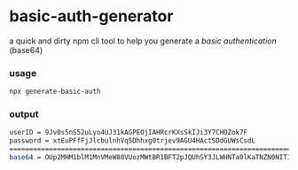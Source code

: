 # basic-auth-generator

a quick and dirty npm cli tool to help you generate a *basic authentication* (base64)

### usage
```bash
npx generate-basic-auth
```
### output 
```bash
userID = 9Jv0s5nS52uLyo4UJ31kAGPEOjIAHRcrKXsSkIJi3Y7CHOZok7F
password = xtEuPFfFjJlcbulnhVq5Dhhxg0trjev9AGU4HActSDdGUWsCsdL
=====================================================================================================================================================
base64 = OUp2MHM1blM1MnVMeW80VUozMWtBR1BFT2pJQUhSY3JLWHNTa0lKaTNZN0NIT1pvazdGOnh0RXVQRmZGakpsY2J1bG5oVnE1RGhoeGcwdHJqZXY5QUdVNEhBY3RTRGRHVVdzQ3NkTA==
```
